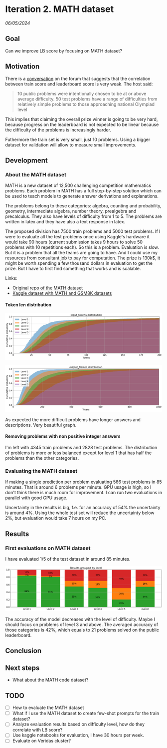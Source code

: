 # Iteration 2. MATH dataset

_06/05/2024_

## Goal

Can we improve LB score by focusing on MATH dataset?

## Motivation

There is a [conversation](https://www.kaggle.com/competitions/ai-mathematical-olympiad-prize/discussion/499464) on the forum that suggests that the correlation between train score and
leaderboard score is very weak. The host said:

> 10 public problems were intentionally chosen to be at or above average difficulty. 50 test problems have a range of difficulties from relatively simple problems to those approaching national Olympiad level

This implies that claiming the overall prize winner is going to be very hard, because progress on the leaderboard
is not expected to be linear because the difficulty of the problems is increasingly harder.

Futhermore the train set is very small, just 10 problems. Using a bigger dataset for validation will
allow to measure small improvements.

## Development

### About the MATH dataset

MATH is a new dataset of 12,500 challenging competition mathematics problems. Each problem in MATH has a full step-by-step solution which can be used to teach models to generate answer derivations and explanations.

The problems belong to these categories: algebra, counting and probability, geometry, intermediate algebra, number theory, prealgebra and precalculus. They also have levels of difficulty from 1 to 5. The problems are
written in latex and they have also a text response in latex.

The proposed division has 7500 train problems and 5000 test problems. If I were to evaluate all the
test problems once using Kaggle's hardware it would take 90 hours (current submission takes 9 hours to solve 50 problems with 10 repetitions each). So this is a problem. Evaluation is slow. But it is a problem that
all the teams are going to have. And I could use my resources from consultant job to pay for computation.
The prize is 130k$, it might be worth spending a few thousand dollars in evaluation to get the prize.
But I have to first find something that works and is scalable.

Links:

- [Original repo of the MATH dataset](https://github.com/hendrycks/math?tab=readme-ov-file)
- [Kaggle dataset with MATH and GSM8K datasets](https://www.kaggle.com/datasets/alejopaullier/aimo-external-dataset)

#### Token len distribution

![input_token_len_distribution](res/input_token_len_distribution.png)

![output_token_len_distribution](res/output_token_len_distribution.png)

As expected the more difficult problems have longer answers and descriptions. Very beautiful graph.

#### Removing problems with non positive integer answers

I'm left with 4345 train problems and 2828 test problems. The distribution of problems is more or less
balanced except for level 1 that has half the problems than the other categories.

### Evaluating the MATH dataset

If making a single prediction per problem evaluating 566 test problems in 85 minutes. That is around 6 problems per minute.
GPU usage is high, so I don't think there is much room for improvement. I can run two evaluations in parallel
with good GPU usage.

Uncertainty in the results is big, f.e. for an accuracy of 54% the uncertainty is around 4%. Using the whole
test set will reduce the uncertainty below 2%, but evaluation would take 7 hours on my PC.

## Results

### First evaluations on MATH dataset

I have evaluated 1/5 of the test dataset in around 85 minutes.

![results_grouped_by_level](res/2024-05-07-15-06-07.png)

The accuracy of the model decreases with the level of difficulty. Maybe I should focus on problems
of level 3 and above. The averaged accuracy of those categories is 42%, which equals to 21 problems solved
on the public leaderboard.

## Conclusion

## Next steps

- What about the MATH code dataset?

## TODO

- [ ] How to evaluate the MATH dataset
- [ ] What if I use the MATH dataset to create few-shot prompts for the train dataset?
- [ ] Analyze evaluation results based on difficulty level, how do they correlate with LB score?
- [ ] Use kaggle notebooks for evaluation, I have 30 hours per week.
- [ ] Evaluate on Veridas cluster?
